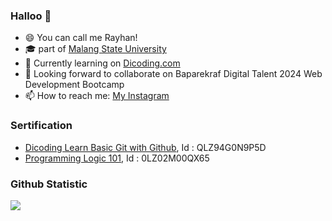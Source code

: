 ### Halloo 👋
- 😄 You can call me Rayhan!
- 🎓 part of [Malang State University](https://um.ac.id/)
- 🌱 Currently learning on [Dicoding.com](https://www.dicoding.com/)
- 👯 Looking forward to collaborate on Baparekraf Digital Talent 2024 Web Development Bootcamp
- 📫 How to reach me: [My Instagram](https://www.instagram.com/rayyhnaard/)
### Sertification
* [Dicoding Learn Basic Git with Github](https://www.dicoding.com/certificates/QLZ94G0N9P5D), Id : QLZ94G0N9P5D
* [Programming Logic 101](https://www.dicoding.com/certificates/0LZ02M00QX65), Id : 0LZ02M00QX65


### Github Statistic
<p align="left">
<a href="https://github.com/rayhanardhinar">
  <img height="flex" src="https://github-readme-stats-eight-theta.vercel.app/api?username=rayhanardhinar&show_icons=true&theme=algolia&include_all_commits=true&count_private=true"/>
</p>
